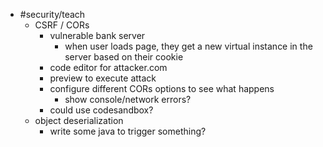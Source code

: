 - #security/teach
	- CSRF / CORs
		- vulnerable bank server
			- when user loads page, they get a new virtual instance in the server based on their cookie
		- code editor for attacker.com
		- preview to execute attack
		- configure different CORs options to see what happens
			- show console/network errors?
		- could use codesandbox?
	- object deserialization
		- write some java to trigger something?